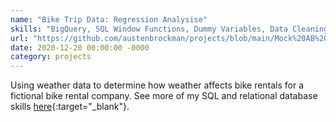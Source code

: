 ```yaml
---
name: "Bike Trip Data: Regression Analysise"
skills: "BigQuery, SQL Window Functions, Dummy Variables, Data Cleaning, Joining Data, Excel, Statistical Significance Testing, Multivariate Regression Modeling"
url: "https://github.com/austenbrockman/projects/blob/main/Mock%20AB%20Test%20Using%20Kaggle%20Dataset.ipynb"
date: 2020-12-20 00:00:00 -0000
category: projects
---
```


Using weather data to determine how weather affects bike rentals for a fictional bike rental company. See more of my SQL and relational database skills [here](https://github.com/austenbrockman/projects/blob/main/SQL-%20Analyzing%20the%20Chinook%20Database.ipynb){:target="_blank"}.



